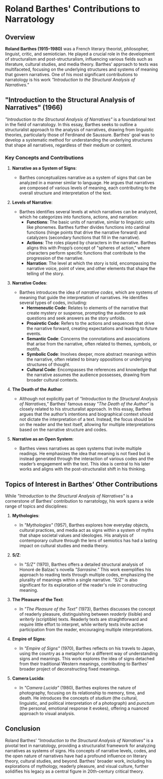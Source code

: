 # Roland Barthes' Contributions to Narratology

## Overview

**Roland Barthes (1915–1980)** was a French literary theorist, philosopher, linguist, critic, and semiotician. He played a crucial role in the development of structuralism and post-structuralism, influencing various fields such as literature, cultural studies, and media theory. Barthes' approach to texts was multifaceted, focusing on the underlying structures and systems of meaning that govern narratives. One of his most significant contributions to narratology is his work *"Introduction to the Structural Analysis of Narratives."*

## "Introduction to the Structural Analysis of Narratives" (1966)

*"Introduction to the Structural Analysis of Narratives"* is a foundational text in the field of narratology. In this essay, Barthes seeks to outline a structuralist approach to the analysis of narratives, drawing from linguistic theories, particularly those of Ferdinand de Saussure. Barthes' goal was to develop a systematic method for understanding the underlying structures that shape all narratives, regardless of their medium or content.

### Key Concepts and Contributions

1. **Narrative as a System of Signs**:
   - Barthes conceptualizes narrative as a system of signs that can be analyzed in a manner similar to language. He argues that narratives are composed of various levels of meaning, each contributing to the overall structure and interpretation of the text.

2. **Levels of Narrative**:
   - Barthes identifies several levels at which narratives can be analyzed, which he categorizes into functions, actions, and narration:
     - **Functions**: The basic units of narrative, similar to linguistic units like phonemes. Barthes further divides functions into cardinal functions (hinge points that drive the narrative forward) and catalyzers (secondary functions that fill in the narrative).
     - **Actions**: The roles played by characters in the narrative. Barthes aligns this with Propp’s concept of "spheres of action," where characters perform specific functions that contribute to the progression of the narrative.
     - **Narration**: The level at which the story is told, encompassing the narrative voice, point of view, and other elements that shape the telling of the story.

3. **Narrative Codes**:
   - Barthes introduces the idea of *narrative codes*, which are systems of meaning that guide the interpretation of narratives. He identifies several types of codes, including:
     - **Hermeneutic Code**: Relates to elements of the narrative that create mystery or suspense, prompting the audience to ask questions and seek answers as the story unfolds.
     - **Proairetic Code**: Refers to the actions and sequences that drive the narrative forward, creating expectations and leading to future events.
     - **Semantic Code**: Concerns the connotations and associations that arise from the narrative, often related to themes, symbols, or motifs.
     - **Symbolic Code**: Involves deeper, more abstract meanings within the narrative, often related to binary oppositions or underlying structures of thought.
     - **Cultural Code**: Encompasses the references and knowledge that the narrative assumes the audience possesses, drawing from broader cultural contexts.

4. **The Death of the Author**:
   - Although not explicitly part of *"Introduction to the Structural Analysis of Narratives,"* Barthes' famous essay *"The Death of the Author"* is closely related to his structuralist approach. In this essay, Barthes argues that the author’s intentions and biographical context should not dictate the interpretation of a text. Instead, the focus should be on the reader and the text itself, allowing for multiple interpretations based on the narrative structure and codes.

5. **Narrative as an Open System**:
   - Barthes views narratives as open systems that invite multiple readings. He emphasizes the idea that meaning is not fixed but is instead generated through the interaction of various codes and the reader’s engagement with the text. This idea is central to his later works and aligns with the post-structuralist shift in his thinking.

## Topics of Interest in Barthes’ Other Contributions

While *"Introduction to the Structural Analysis of Narratives"* is a cornerstone of Barthes’ contribution to narratology, his work spans a wide range of topics and disciplines:

1. **Mythologies**:
   - In *"Mythologies"* (1957), Barthes explores how everyday objects, cultural practices, and media act as signs within a system of myths that shape societal values and ideologies. His analysis of contemporary culture through the lens of semiotics has had a lasting impact on cultural studies and media theory.

2. **S/Z**:
   - In *"S/Z"* (1970), Barthes offers a detailed structural analysis of Honoré de Balzac's novella *"Sarrasine."* This work exemplifies his approach to reading texts through multiple codes, emphasizing the plurality of meanings within a single narrative. *"S/Z"* is also significant for its exploration of the reader's role in constructing meaning.

3. **The Pleasure of the Text**:
   - In *"The Pleasure of the Text"* (1973), Barthes discusses the concept of readerly pleasure, distinguishing between *readerly* (lisible) and *writerly* (scriptible) texts. Readerly texts are straightforward and require little effort to interpret, while writerly texts invite active participation from the reader, encouraging multiple interpretations.

4. **Empire of Signs**:
   - In *"Empire of Signs"* (1970), Barthes reflects on his travels to Japan, using the country as a metaphor for a different way of understanding signs and meanings. This work explores the idea of signs detached from their traditional Western meanings, contributing to Barthes’ broader project of deconstructing fixed meanings.

5. **Camera Lucida**:
   - In *"Camera Lucida"* (1980), Barthes explores the nature of photography, focusing on its relationship to memory, time, and death. He introduces the concepts of *studium* (the cultural, linguistic, and political interpretation of a photograph) and *punctum* (the personal, emotional response it evokes), offering a nuanced approach to visual analysis.

## Conclusion

Roland Barthes’ *"Introduction to the Structural Analysis of Narratives"* is a pivotal text in narratology, providing a structuralist framework for analyzing narratives as systems of signs. His concepts of narrative levels, codes, and the open nature of narratives have had a profound influence on literary theory, cultural studies, and beyond. Barthes' broader work, including his explorations of mythology, readerly pleasure, and visual culture, further solidifies his legacy as a central figure in 20th-century critical theory.
